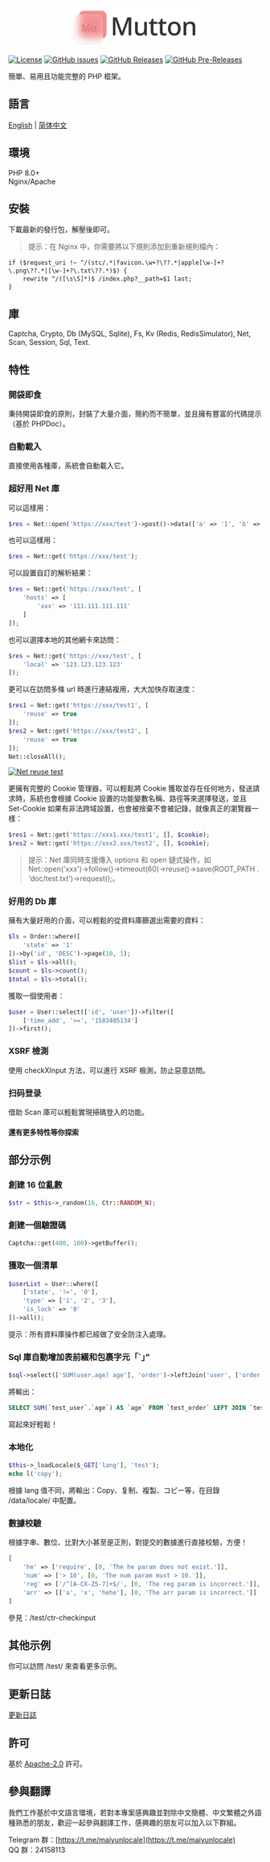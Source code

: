 <p align="center"><img src="[2022-03-29]logo.png" width="260" height="80" alt="Mutton"></p>

[![License](https://img.shields.io/github/license/maiyun/Mutton.svg)](https://github.com/maiyun/Mutton/blob/master/LICENSE)
[![GitHub issues](https://img.shields.io/github/issues/maiyun/Mutton.svg)](https://github.com/maiyun/Mutton/issues)
[![GitHub Releases](https://img.shields.io/github/release/maiyun/Mutton.svg)](https://github.com/maiyun/Mutton/releases "Stable Release")
[![GitHub Pre-Releases](https://img.shields.io/github/release/maiyun/Mutton/all.svg)](https://github.com/maiyun/Mutton/releases "Pre-Release")

簡單、易用且功能完整的 PHP 框架。

## 語言

[English](../README.md) | [简体中文](README.sc.md)

## 環境

PHP 8.0+  
Nginx/Apache

## 安裝

下載最新的發行包，解壓後即可。

> 提示：在 Nginx 中，你需要將以下規則添加到重新規則檔內：

```
if ($request_uri !~ ^/(stc/.*|favicon.\w+?\??.*|apple[\w-]+?\.png\??.*|[\w-]+?\.txt\??.*)$) {
    rewrite ^/([\s\S]*)$ /index.php?__path=$1 last;
}
```

## 庫

Captcha, Crypto, Db (MySQL, Sqlite), Fs, Kv (Redis, RedisSimulator), Net, Scan, Session, Sql, Text.

## 特性

### 開袋即食

秉持開袋即食的原則，封裝了大量介面，簡約而不簡單，並且擁有豐富的代碼提示（基於 PHPDoc）。

### 自動載入

直接使用各種庫，系統會自動載入它。

### 超好用 Net 庫

可以這樣用：

```php
$res = Net::open('https://xxx/test')->post()->data(['a' => '1', 'b' => '2'])->request();
```

也可以這樣用：

```php
$res = Net::get('https://xxx/test');
```

可以設置自訂的解析結果：

```php
$res = Net::get('https://xxx/test', [
    'hosts' => [
        'xxx' => '111.111.111.111'
    ]
]);
```

也可以選擇本地的其他網卡來訪問：

```php
$res = Net::get('https://xxx/test', [
    'local' => '123.123.123.123'
]);
```

更可以在訪問多條 url 時進行連結複用，大大加快存取速度：

```php
$res1 = Net::get('https://xxx/test1', [
    'reuse' => true
]);
$res2 = Net::get('https://xxx/test2', [
    'reuse' => true
]);
Net::closeAll();
```

[![Net reuse test](test-net-reuse.png)](test-net-reuse.png)

更擁有完整的 Cookie 管理器，可以輕鬆將 Cookie 獲取並存在任何地方，發送請求時，系統也會根據 Cookie 設置的功能變數名稱、路徑等來選擇發送，並且 Set-Cookie 如果有非法跨域設置，也會被捨棄不會被記錄，就像真正的瀏覽器一樣：

```php
$res1 = Net::get('https://xxx1.xxx/test1', [], $cookie);
$res2 = Net::get('https://xxx2.xxx/test2', [], $cookie);
```

> 提示：Net 庫同時支援傳入 options 和 open 鏈式操作，如 Net::open('xxx')->follow()->timeout(60)->reuse()->save(ROOT_PATH . 'doc/test.txt')->request();。

### 好用的 Db 庫

擁有大量好用的介面，可以輕鬆的從資料庫篩選出需要的資料：

```php
$ls = Order::where([
    'state' => '1'
])->by('id', 'DESC')->page(10, 1);
$list = $ls->all();
$count = $ls->count();
$total = $ls->total();
```

獲取一個使用者：

```php
$user = User::select(['id', 'user'])->filter([
    ['time_add', '>=', '1583405134']
])->first();
```

### XSRF 檢測

使用 checkXInput 方法，可以進行 XSRF 檢測，防止惡意訪問。

### 扫码登录

借助 Scan 庫可以輕鬆實現掃碼登入的功能。

#### 還有更多特性等你探索

## 部分示例

### 創建 16 位亂數

```php
$str = $this->_random(16, Ctr::RANDOM_N);
```

### 創建一個驗證碼

```php
Captcha::get(400, 100)->getBuffer();
```

### 獲取一個清單

```php
$userList = User::where([
    ['state', '!=', '0'],
    'type' => ['1', '2', '3'],
    'is_lock' => '0'
])->all();
```

提示：所有資料庫操作都已經做了安全防注入處理。

### Sql 庫自動增加表前綴和包裹字元「`」”

```php
$sql->select(['SUM(user.age) age'], 'order')->leftJoin('user', ['order.user_id' => '#user.id'])
```

將輸出：

```sql
SELECT SUM(`test_user`.`age`) AS `age` FROM `test_order` LEFT JOIN `test_user` ON `test_order`.`user_id` = `test_user`.`id`
```

寫起來好輕鬆！

### 本地化

```php
$this->_loadLocale($_GET['lang'], 'test');
echo l('copy');
```

根據 lang 值不同，將輸出：Copy、复制、複製、コピー等，在目錄 /data/locale/ 中配置。

### 數據校驗

根據字串、數位、比對大小甚至是正則，對提交的數據進行直接校驗，方便！

```php
[
    'he' => ['require', [0, 'The he param does not exist.']],
    'num' => ['> 10', [0, 'The num param must > 10.']],
    'reg' => ['/^[A-CX-Z5-7]+$/', [0, 'The reg param is incorrect.']],
    'arr' => [['a', 'x', 'hehe'], [0, 'The arr param is incorrect.']]
]
```

參見：/test/ctr-checkinput

## 其他示例

你可以訪問 /test/ 來查看更多示例。

## 更新日誌

[更新日誌](CHANGELOG.tc.md)

## 許可

基於 [Apache-2.0](../LICENSE) 許可。

## 參與翻譯

我們工作基於中文語言環境，若對本專案感興趣並對除中文簡體、中文繁體之外語種熟悉的朋友，歡迎一起參與翻譯工作，感興趣的朋友可以加入以下群組。

Telegram 群：[https://t.me/maiyunlocale](https://t.me/maiyunlocale)  
QQ 群：24158113